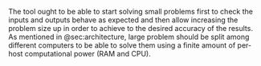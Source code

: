 

The tool ought to be able to start solving small problems first to check the inputs and outputs behave as expected and then allow increasing the problem size up in order to achieve to the desired accuracy of the results. As mentioned in @sec:architecture, large problem should be split among different computers to be able to solve them using a finite amount of per-host computational power (RAM and CPU).

